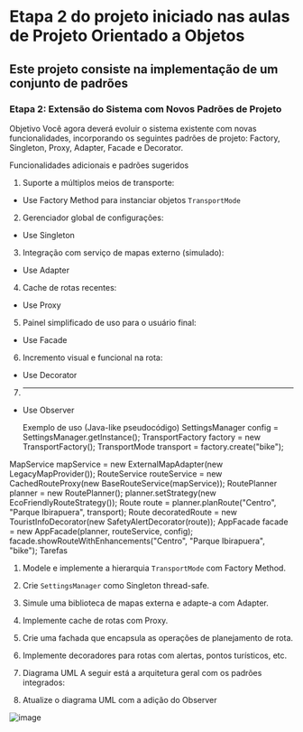 # Etapa 2 do projeto iniciado nas aulas de Projeto Orientado a Objetos
## Este projeto consiste na implementação de um conjunto de padrões
### Etapa 2: Extensão do Sistema com Novos Padrões de Projeto

  Objetivo
Você agora deverá evoluir o sistema existente com novas funcionalidades, incorporando os
seguintes padrões de projeto: Factory, Singleton, Proxy, Adapter, Facade e Decorator.

  Funcionalidades adicionais e padrões sugeridos
1. Suporte a múltiplos meios de transporte:
- Use Factory Method para instanciar objetos `TransportMode`
2. Gerenciador global de configurações:
- Use Singleton
3. Integração com serviço de mapas externo (simulado):
- Use Adapter
4. Cache de rotas recentes:
- Use Proxy
5. Painel simplificado de uso para o usuário final:
- Use Facade
6. Incremento visual e funcional na rota:
- Use Decorator
7. ____________________________________________________
- Use Observer

  Exemplo de uso (Java-like pseudocódigo)
SettingsManager config = SettingsManager.getInstance();
TransportFactory factory = new TransportFactory();
TransportMode transport = factory.create("bike");

MapService mapService = new ExternalMapAdapter(new LegacyMapProvider());
RouteService routeService = new CachedRouteProxy(new BaseRouteService(mapService));
RoutePlanner planner = new RoutePlanner();
planner.setStrategy(new EcoFriendlyRouteStrategy());
Route route = planner.planRoute("Centro", "Parque Ibirapuera", transport);
Route decoratedRoute = new TouristInfoDecorator(new SafetyAlertDecorator(route));
AppFacade facade = new AppFacade(planner, routeService, config);
facade.showRouteWithEnhancements("Centro", "Parque Ibirapuera", "bike");
  Tarefas
1. Modele e implemente a hierarquia `TransportMode` com Factory Method.
2. Crie `SettingsManager` como Singleton thread-safe.
3. Simule uma biblioteca de mapas externa e adapte-a com Adapter.
4. Implemente cache de rotas com Proxy.
5. Crie uma fachada que encapsula as operações de planejamento de rota.
6. Implemente decoradores para rotas com alertas, pontos turísticos, etc.
7. Diagrama UML
A seguir está a arquitetura geral com os padrões integrados:

7. Atualize o diagrama UML com a adição do Observer

![image](https://github.com/user-attachments/assets/3112edbb-4ae9-4ee0-b7a1-eaa4482186c0)



